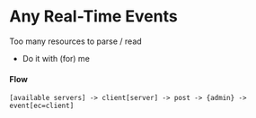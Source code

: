 # Any Real-Time Events

Too many resources to parse / read
- Do it with (for) me

#### Flow
```
[available servers] -> client[server] -> post -> {admin} -> event[ec=client]
```

